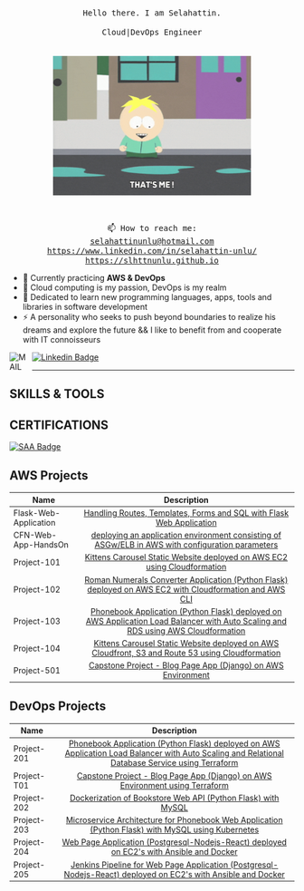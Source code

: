 <p align=center>
<br>
<samp>Hello there. I am Selahattin.</a> <br><br> Cloud|DevOps Engineer<br><br></samp>
<br>
<img src="https://github.com/Slhttnunlu/Slhttnunlu/blob/main/giphy.gif" width="350" />
</p>
<br>
<p align=center><samp>📫 How to reach me:<br><a href="selahattinunlu@hotmail.com">selahattinunlu@hotmail.com</a> <br><a href="https://www.linkedin.com/in/selahattin-unlu/" target="_blank">https://www.linkedin.com/in/selahattin-unlu/</a><br><a href="https://slhttnunlu.github.io" target="_blank">https://slhttnunlu.github.io</a></samp></p>


- 🔭 Currently practicing **AWS & DevOps**
- 🌱 Cloud computing is my passion, DevOps is my realm
- 💬 Dedicated to learn new programming languages, apps, tools and libraries in software development
- ⚡ A personality who seeks to push beyond boundaries to realize his dreams and explore the future  && I like to benefit from and cooperate with IT connoisseurs

[<img align="left" alt="MAIL" width="30px" src="./images/Gmail.svg.png" style="padding-right:10px;" />](mailto:selahattin0unlu@gmail.com)

[![Linkedin Badge](https://img.shields.io/badge/-Linkedin-757575?style=flat-quare&labelColor=757575&logo=Linkedin&logoColor=white&link=link)](https://www.linkedin.com/in/selahattin-unlu/)

<hr>

## SKILLS & TOOLS



## CERTIFICATIONS

[![SAA Badge](https://images.credly.com/size/340x340/images/0e284c3f-5164-4b21-8660-0d84737941bc/image.png=100x100)](https://www.credly.com/badges/9454c1fe-6110-4cc6-ad0b-fc7399320405)

</a>

## AWS Projects

| Name                  |                                                                                              Description                                                                                              |
| --------------------- | :---------------------------------------------------------------------------------------------------------------------------------------------------------------------------------------------------: |
| Flask-Web-Application |                                     [Handling Routes, Templates, Forms and SQL with Flask Web Application](https://github.com/Yunus-Altay/Flask-Web-Application)                                      |
| CFN-Web-App-HandsOn   |                            [deploying an application environment consisting of ASGw/ELB in AWS with configuration parameters](https://github.com/Yunus-Altay/CFN-ASG-ALB)                             |
| Project-101           |                      [Kittens Carousel Static Website deployed on AWS EC2 using Cloudformation](https://github.com/Yunus-Altay/Project-101-kittens-carousel-static-website-ec2)                       |
| Project-102           |            [Roman Numerals Converter Application (Python Flask) deployed on AWS EC2 with Cloudformation and AWS CLI](https://github.com/Yunus-Altay/Project-102-Roman-Numerals-Converter)             |
| Project-103           | [Phonebook Application (Python Flask) deployed on AWS Application Load Balancer with Auto Scaling and RDS using AWS Cloudformation](https://github.com/Yunus-Altay/Project-103-Phonebook-Application) |
| Project-104           |           [Kittens Carousel Static Website deployed on AWS Cloudfront, S3 and Route 53 using Cloudformation](https://github.com/Yunus-Altay/Project-104-kittens-carousel-static-web-s3-cf)            |
| Project-501           |                 [Capstone Project - Blog Page App (Django) on AWS Environment](https://github.com/Slhttnunlu/aws-django-app)                 |

## DevOps Projects

|  Name                  |                                                    Description                                                                       |
| ----------------------- | :---------------------------------------------------------------------------------------------------------------------------------------: |
|Project-201             |[Phonebook Application (Python Flask) deployed on AWS Application Load Balancer with Auto Scaling and Relational Database Service using Terraform](https://github.com/Yunus-Altay/Project-201-Phonebook-Application-Terraform)|
|Project-T01             |[Capstone Project - Blog Page App (Django) on AWS Environment using Terraform](https://github.com/Yunus-Altay/Capstone_project_blog_page_app_using_terraform)|
|Project-202             |[Dockerization of Bookstore Web API (Python Flask) with MySQL](https://github.com/Yunus-Altay/202-dockerization-bookstore-api-on-python-flask-mysql.git)|
|Project-203             |[Microservice Architecture for Phonebook Web Application (Python Flask) with MySQL using Kubernetes](https://github.com/Yunus-Altay/203-Kubernetes-Microservice-Phonebook.git)|
|Project-204             |[Web Page Application (Postgresql-Nodejs-React) deployed on EC2's with Ansible and Docker](https://github.com/Yunus-Altay/204-Ansible-publish-website-postgresql-nodejs-react.git)|
|Project-205             |[Jenkins Pipeline for Web Page Application (Postgresql-Nodejs-React) deployed on EC2's with Ansible and Docker](https://github.com/Yunus-Altay/cw-todo-app.git)|
